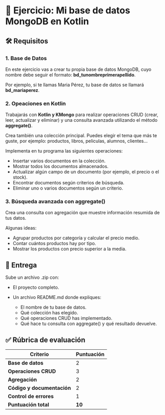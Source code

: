 # 📝 Ejercicio: Mi base de datos MongoDB en Kotlin



## 🛠️ Requisitos

### 1. Base de Datos

En este ejercicio vas a crear tu propia base de datos MongoDB, cuyo nombre debe seguir el formato: **bd_tunombreprimerapellido**.

Por ejemplo, si te llamas Maria Pérez, tu base de datos se llamará **bd_mariaperez**.

### 2. Opeaciones en Kotlin

Trabajarás con **Kotlin y KMongo** para realizar operaciones CRUD (crear, leer, actualizar y eliminar) y una consulta avanzada utilizando el método **aggregate()**.

Crea también una colección principal. Puedes elegir el tema que más te guste, por ejemplo: productos, libros, peliculas, alumnos, clientes...

Implementa en tu programa las siguientes operaciones:

- Insertar varios documentos en la colección.
- Mostrar todos los documentos almacenados.
- Actualizar algún campo de un documento (por ejemplo, el precio o el stock).
- Encontrar documentos según criterios de búsqueda.
- Eliminar uno o varios documentos según un criterio.

### 3. Búsqueda avanzada con aggregate()

Crea una consulta con agregación que muestre información resumida de tus datos.

Algunas ideas:

- Agrupar productos por categoría y calcular el precio medio.
- Contar cuántos productos hay por tipo.
- Mostrar los productos con precio superior a la media.    

## 📩  Entrega

Sube un archivo .zip con:

- El proyecto completo.
- Un archivo README.md donde expliques:

    - El nombre de tu base de datos.
    - Qué colección has elegido.
    - Qué operaciones CRUD has implementado.
    - Qué hace tu consulta con aggregate() y qué resultado devuelve.   


## ✅ Rúbrica de evaluación 

| Criterio |  Puntuación |
|-----------|------------|
| **Base de datos** | 2 |
| **Operaciones CRUD** | 3 |
| **Agregación** | 2 |
| **Código y documentación** | 2 |
| **Control de errores** | 1 |
| **Puntuación total** | **10** |
    